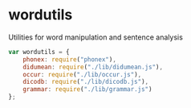 # wordutils

Utilities for word manipulation and sentence analysis

```javascript
var wordutils = {
    phonex: require("phonex"),
    didumean: require("./lib/didumean.js"),
    occur: require("./lib/occur.js"),
    dicodb: require("./lib/dicodb.js"),
    grammar: require("./lib/grammar.js")
};
```